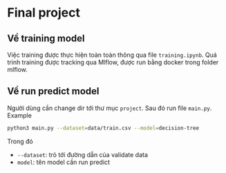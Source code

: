 # Final project

## Về training model
Việc training được thực hiện toàn toàn thông qua file `training.ipynb`. Quá trình training được tracking qua Mlflow, được run bằng docker trong folder mlflow.

## Về run predict model

Người dùng cần change dir tới thư mục `project`. Sau đó run file `main.py`. Example 

```bash
python3 main.py --dataset=data/train.csv --model=decision-tree
```

Trong đó 
- `--dataset`: trỏ tới đường dẫn của validate data
- `model`: tên model cần run predict